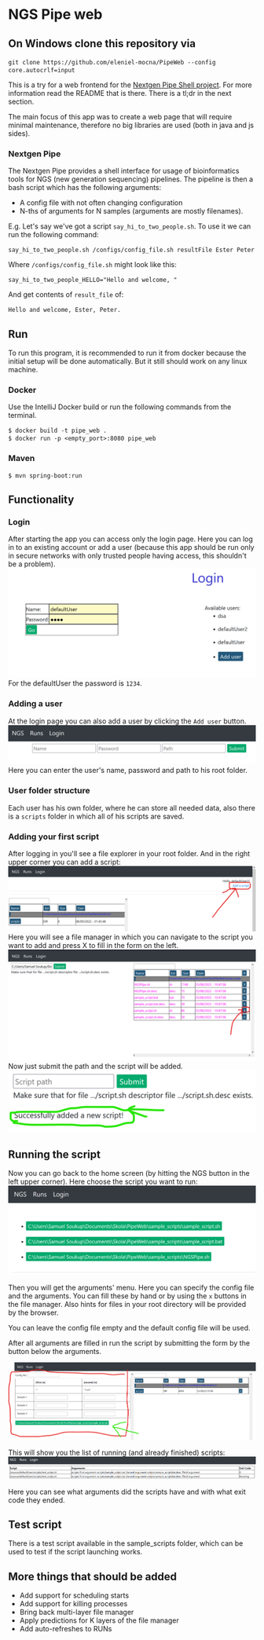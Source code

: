 # NGS Pipe web

## On Windows clone this repository via

```shell
git clone https://github.com/eleniel-mocna/PipeWeb --config core.autocrlf=input
```

This is a try for a web frontend for the
[Nextgen Pipe Shell project](https://github.com/eleniel-mocna/nextgen_pipe).
For more information read the README that is there. There is a tl;dr in the next section.

The main focus of this app was to create a web page
that will require minimal maintenance, therefore no big
libraries are used (both in java and js sides).

### Nextgen Pipe

The Nextgen Pipe provides a shell interface for usage of bioinformatics tools for
NGS (new generation sequencing) pipelines. The pipeline is then a bash script
which has the following arguments:

- A config file with not often changing configuration
- N-ths of arguments for N samples (arguments are mostly filenames).

E.g. Let's say we've got a script `say_hi_to_two_people.sh`.
To use it we can run the following command:

```shell
say_hi_to_two_people.sh /configs/config_file.sh resultFile Ester Peter
```

Where `/configs/config_file.sh` might look like this:

```shell
say_hi_to_two_people_HELLO="Hello and welcome, "
```

And get contents of `result_file` of:

```
Hello and welcome, Ester, Peter.
```

## Run

To run this program, it is recommended to run it from docker
because the initial setup will be done automatically. But it still should
work on any linux machine.

### Docker

Use the IntelliJ Docker build
or run the following commands from the terminal.

```(shell)
$ docker build -t pipe_web .
$ docker run -p <empty_port>:8080 pipe_web
```

### Maven

```
$ mvn spring-boot:run
```

## Functionality

### Login

After starting the app you can access only the login page.
Here you can log in to an existing account or add a user
(because this app should be run only in
secure networks with only trusted people having
access, this shouldn't be a problem).
![img.png](readme_images/img.png)
For the defaultUser the password is `1234`.

### Adding a user

At the login page you can also add a user by clicking
the `Add user` button.
![img_1.png](readme_images/img_1.png)
Here you can enter the user's name, password and path
to his root folder.

### User folder structure

Each user has his own folder, where he can store
all needed data, also there is a `scripts` folder
in which all of his scripts are saved.

### Adding your first script

After logging in you'll see a file explorer in your
root folder. And in the right upper corner you can
add a script:
![img_2.png](readme_images/img_2.png)
Here you will see a file manager in which
you can navigate to the script you want to add
and press X to fill in the form on the left.
![img_3.png](readme_images/img_3.png)
Now just submit the path and the script
will be added.
![img_4.png](readme_images/img_4.png)

## Running the script

Now you can go back to the home screen
(by hitting the NGS button in the
left upper corner).
Here choose the script you want to run:
![img_5.png](readme_images/img_5.png)

Then you will get the arguments' menu. Here you can specify the
config file and the arguments. You can fill these by hand
or by using the `x` buttons in the file manager.
Also hints for files in your root directory will
be provided by the browser.

You can leave the config file empty and the
default config file will be used.

After all arguments are filled in run the script by submitting
the form by the button below the arguments.

![img_6.png](readme_images/img_6.png)

This will show you the list of running (and already finished)
scripts:
![img.png](readme_images/img_7.png)

Here you can see what arguments did the scripts have
and with what exit code they ended.

## Test script

There is a test script available in the sample_scripts folder,
which can be used to test if the script launching works.

## More things that should be added

- Add support for scheduling starts
- Add support for killing processes
- Bring back multi-layer file manager
- Apply predictions for K layers of the file manager
- Add auto-refreshes to RUNs